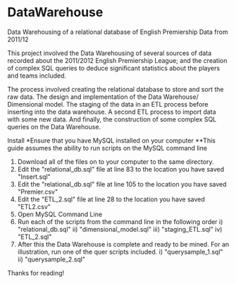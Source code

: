 # DataWarehouse
Data Warehousing of a relational database of English Premiership Data from 2011/12

This project involved the Data Warehousing of several sources of data recorded about the
2011/2012 English Premiership League; and the creation of complex SQL queries to deduce
significant statistics about the players and teams included. 

The process involved creating the relational database to store and sort the raw data. 
The design and implementation of the Data Warehouse/ Dimensional model. 
The staging of the data in an ETL process before inserting into the data warehouse. 
A second ETL process to import data with some new data.
And finally, the construction of some complex SQL queries on the Data Warehouse. 

Install
*Ensure that you have MySQL installed on your computer
**This guide assumes the ability to run scripts on the MySQL command line

1. Download all of the files on to your computer to the same directory. 
2. Edit the "relational_db.sql" file at line 83 to the location you have saved "Insert.sql" 
3. Edit the "relational_db.sql" file at line 105 to the location you have saved "Premier.csv" 
4. Edit the "ETL_2.sql" file at line 28 to the location you have saved "ETL2.csv" 
5. Open MySQL Command Line
6. Run each of the scripts from the command line in the following order
    i) "relational_db.sql"
    ii) "dimensional_model.sql"
    iii) "staging_ETL.sql"
    iv) "ETL_2.sql"
7. After this the Data Warehouse is complete and ready to be mined. For an illustration,
  run one of the quer scripts included. 
    i) "querysample_1.sql"
    ii) "querysample_2.sql"
    
Thanks for reading!

